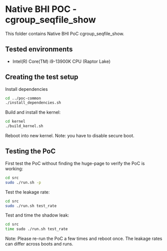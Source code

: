 # Native BHI POC - cgroup_seqfile_show

This folder contains Native BHI PoC cgroup_seqfile_show.

## Tested environments

- Intel(R) Core(TM) i9-13900K CPU (Raptor Lake)


## Creating the test setup

Install dependencies

``` bash
cd ../poc-common
./install_dependencies.sh
```

Build and install the kernel:

``` bash
cd kernel
./build_kernel.sh
```

Reboot into new kernel. Note: you have to disable secure boot.

## Testing the PoC

First test the PoC without finding the huge-page to verify
the PoC is working:

``` bash
cd src
sudo ./run.sh -p
```

Test the leakage rate:

``` bash
cd src
sudo ./run.sh test_rate
```

Test and time the shadow leak:

``` bash
cd src
time sudo ./run.sh test_rate
```

Note: Please re-run the PoC a few times and reboot once. The leakage
rates can differ across boots and runs.
